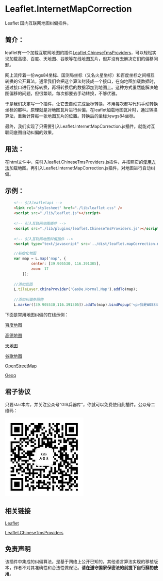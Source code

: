 # Leaflet.InternetMapCorrection
Leaflet 国内互联网地图纠偏插件。

## 简介：

leaflet有一个加载互联网地图的插件[Leaflet.ChineseTmsProviders](https://github.com/htoooth/Leaflet.ChineseTmsProviders)，可以轻松实现加载高德、百度、天地图、谷歌等在线地图瓦片，但并没有去解决它们的偏移问题。

网上流传着一份wgs84坐标、国测局坐标（又名火星坐标）和百度坐标之间相互转换的公开算法。通常我们会把这个算法封装成一个接口，在向地图加载数据时，通过接口进行坐标转换，再将转换后的数据添加到地图上。这种方式虽然能解决地图偏移的问题，但很繁琐，每次都要去手动转换，不够优雅。

于是我们决定写一个插件，让它去自动完成坐标转换，不用每次都写代码手动转换坐标的那种。原理就是对地图瓦片进行纠偏，在leaflet加载地图瓦片时，通过转换算法，重新计算每一张地图瓦片的位置。转换后的坐标为wgs84坐标。

最终，我们实现了只需要引入Leaflet.InternetMapCorrection.js插件，就能对互联网底图自动纠偏的效果。

## 用法：

在html文件中，先引入leaflet.ChineseTmsProviders.js插件，并按照它的[使用方法](https://github.com/htoooth/Leaflet.ChineseTmsProviders)加载地图。再引入Leaflet.InternetMapCorrection.js插件，对地图进行自动纠偏。

## 示例：

~~~ html
    <!-- 引入leafletapi -->
    <link rel="stylesheet" href="./lib/leaflet.css" />
    <script src="./lib/leaflet.js"></script>

    <!-- 引入互联网地图插件 -->
    <script src="./lib/plugins/leaflet.ChineseTmsProviders.js"></script>

    <!-- 引入互联网地图纠偏插件 -->
    <script type="text/javascript" src='../dist/leaflet.mapCorrection.min.js'></script>
~~~

~~~ js
	//初始化地图
	var map = L.map('map', {
            center: [39.905530, 116.391305],
            zoom: 17
        });

    //添加底图
    L.tileLayer.chinaProvider('GaoDe.Normal.Map').addTo(map);

	//添加纠偏参照物
    L.marker([39.905530,116.391305]).addTo(map).bindPopup('<p>我是WGS84坐标下，天安门广场国旗所在位置</p>').openPopup();
~~~

下面是常用地图纠偏的在线示例：

[百度地图](http://gisarmory.xyz/Leaflet.InternetMapCorrection/examples/indexBaidu.html)

[高德地图](http://gisarmory.xyz/Leaflet.InternetMapCorrection/examples/indexGaoDe.html)

[天地图](http://gisarmory.xyz/Leaflet.InternetMapCorrection/examples/indexTianDiTu.html)

[谷歌地图](http://gisarmory.xyz/Leaflet.InternetMapCorrection/examples/indexGoogle.html)

[OpenStreetMap](http://gisarmory.xyz/Leaflet.InternetMapCorrection/examples/indexOSM.html)

[Geoq](http://gisarmory.xyz/Leaflet.InternetMapCorrection/examples/indexGeoq.html)

## 君子协议
只要star本库，并关注公众号“GIS兵器库”，你就可以免费使用此插件。公众号二维码：

![image-20200923063746592](img/20200923063756.png)

## 相关链接

[Leaflet](https://leafletjs.com/index.html)

[Leaflet.ChineseTmsProviders](https://github.com/htoooth/Leaflet.ChineseTmsProviders)

## 免责声明

该插件中集成的纠偏算法，是基于网络上公开已知的，其他语言算法实现的移植版本，作者不对其准确性和合法性做保证。**请在遵守国家保密法的前提下自行斟酌使用**。